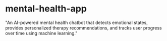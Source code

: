 # mental-health-app
"An AI-powered mental health chatbot that detects emotional states, provides personalized therapy recommendations, and tracks user progress over time using machine learning."
